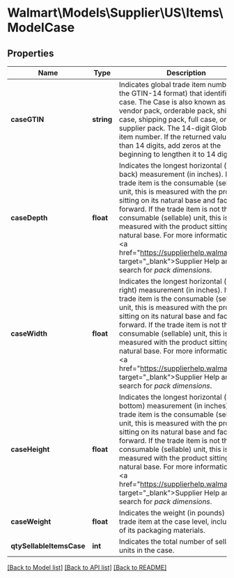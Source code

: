 # Walmart\Models\Supplier\US\Items\ModelCase

## Properties

Name | Type | Description | Notes
------------ | ------------- | ------------- | -------------
**caseGTIN** | **string** | Indicates global trade item number (in the GTIN-14 format) that identifies the case.  The Case is also known as a vendor pack, orderable pack, shipping case, shipping pack, full case, or supplier pack.  The 14-digit Global Trade item number. If the returned value is less than 14 digits, add zeros at the beginning to lengthen it to 14 digits. | [optional]
**caseDepth** | **float** | Indicates the longest horizontal (front to back) measurement (in inches).  If the trade item is the consumable (sellable) unit, this is measured with the product sitting on its natural base and facing forward. If the trade item is not the consumable (sellable) unit, this is measured with the product sitting on its natural base.  For more information, see <a href=\"https://supplierhelp.walmart.com\" target=\"_blank\">Supplier Help</a> and search for *pack dimensions*. | [optional]
**caseWidth** | **float** | Indicates the longest horizontal (left to right) measurement (in inches).  If the trade item is the consumable (sellable) unit, this is measured with the product sitting on its natural base and facing forward. If the trade item is not the consumable (sellable) unit, this is measured with the product sitting on its natural base.  For more information, see <a href=\"https://supplierhelp.walmart.com\" target=\"_blank\">Supplier Help</a> and search for *pack dimensions*. | [optional]
**caseHeight** | **float** | Indicates the longest horizontal (top to bottom) measurement (in inches).  If the trade item is the consumable (sellable) unit, this is measured with the product sitting on its natural base and facing forward. If the trade item is not the consumable (sellable) unit, this is measured with the product sitting on its natural base.  For more information, see <a href=\"https://supplierhelp.walmart.com\" target=\"_blank\">Supplier Help</a> and search for *pack dimensions*. | [optional]
**caseWeight** | **float** | Indicates the weight (in pounds) of the trade item at the case level, including all of its packaging materials. | [optional]
**qtySellableItemsCase** | **int** | Indicates the total number of sellable units in the case. | [optional]


[[Back to Model list]](./) [[Back to API list]](../../../../../README.md#supported-apis) [[Back to README]](../../../../../README.md)
